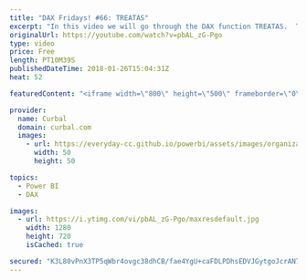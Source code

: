 ```yaml
---
title: "DAX Fridays! #66: TREATAS"
excerpt: "In this video we will go through the DAX function TREATAS.  The TREATAS DAX function allows us to create virtual relationships within tables or pass filters to tables that are not related.  Link to function in glossary:  https://curbal.com/blog/glossary/treatas-dax   Link to SQLBI blog post: https://www.sqlbi.com/articles/propagate-filters-using-treatas-in-dax/"
originalUrl: https://youtube.com/watch?v=pbAL_zG-Pgo
type: video
price: Free
length: PT10M39S
publishedDateTime: 2018-01-26T15:04:31Z
heat: 52

featuredContent: "<iframe width=\"800\" height=\"500\" frameborder=\"0\" src=\"https://www.youtube.com/embed/pbAL_zG-Pgo\" allow=\"accelerometer; autoplay; encrypted-media; gyroscope; picture-in-picture\" allowfullscreen></iframe>"

provider:
  name: Curbal
  domain: curbal.com
  images:
    - url: https://everyday-cc.github.io/powerbi/assets/images/organizations/curbal.com-50x50.jpg
      width: 50
      height: 50

topics:
  - Power BI
  - DAX

images:
  - url: https://i.ytimg.com/vi/pbAL_zG-Pgo/maxresdefault.jpg
    width: 1280
    height: 720
    isCached: true

secured: "K3L80vPnX3TP5qWbr4ovgc38dhCB/fae4YgU+caFDLPDhsEDVJGytgoJcrAN7CV1QYCvTK7yB2vQZz/3gqDsu8PU/jKADbQ0xa3FwCslovhFbGa+oOTJYI2REHIyHzC+b7IR+nBADdR/FeP1Md7IoeO0rhUkvOWfZOC7gEpY5oURfP6mJXJjkfeU+isaQ+NAUWEDOcPUAppI5y3K9fpvqT25wFe1wH+YdFFfMHQaxv/s5w42gu1ftG2JDwFTASDd/P2H9o50Bs7dDzlN0+qGuROf2G2NFdJJhYkRu86sozkoHxSdvR6j3xrmYFf4Pxk5EmrqmOGf5MB4yGxpk0ToIYwXW+JlmigJzvg6KAhbgsy0SW+oOoDGHmi6Mcqw+o7aqT3kfftFsCoQD6wOdUxkGKBBNhy1aWP82FicSqPyVuI=;yW1WE1xRqpQfRUko9wYqRw=="
---
```


